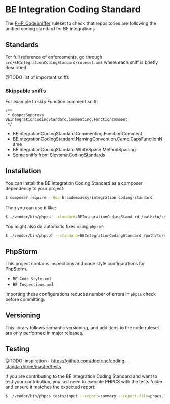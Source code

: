 # BE Integration Coding Standard

The [PHP_CodeSniffer](https://github.com/squizlabs/PHP_CodeSniffer) ruleset to check that
repositories are following the unified coding standard for BE integrations

Standards
---------

For full reference of enforcements, go through `src/BEIntegrationCodingStandard/ruleset.xml` where each sniff is briefly described.

@TODO list of important sniffs

### Skippable sniffs
For example to skip Function comment sniff:
```
/**
 * @phpcsSuppress BEIntegrationCodingStandard.Commenting.FunctionComment
 */
```

- BEIntegrationCodingStandard.Commenting.FunctionComment
- BEIntegrationCodingStandard.NamingConvention.CamelCapsFunctionName
- BEIntegrationCodingStandard.WhiteSpace.MethodSpacing
- Some sniffs from [SlevomatCodingStandards](https://github.com/slevomat/coding-standard)

Installation
------------

You can install the BE Integration Coding Standard as a composer dependency to your project:

```bash
$ composer require --dev brandembassy/integration-coding-standard
```

Then you can use it like:

```bash
$ ./vendor/bin/phpcs --standard=BEIntegrationCodingStandard /path/to/some/file/to/sniff.php
```

You might also do automatic fixes using `phpcbf`:

```bash
$ ./vendor/bin/phpcbf --standard=BEIntegrationCodingStandard /path/to/some/file/to/sniff.php
```

PhpStorm
--------
This project contains inspections and code style configurations for PhpStorm.
- `BE Code Style.xml`
- `BE Inspections.xml`

Importing these configurations reduces number of errors in `phpcs` check before committing.

Versioning
----------

This library follows semantic versioning, and additions to the code ruleset
are only performed in major releases.

Testing
-------
@TODO: inspiration - https://github.com/doctrine/coding-standard/tree/master/tests

If you are contributing to the BE Integration Coding Standard and want to test your contribution, you just
need to execute PHPCS with the tests folder and ensure it matches the expected report:

```bash
$ ./vendor/bin/phpcs tests/input --report=summary --report-file=phpcs.log; diff tests/expected_report.txt phpcs.log
```
